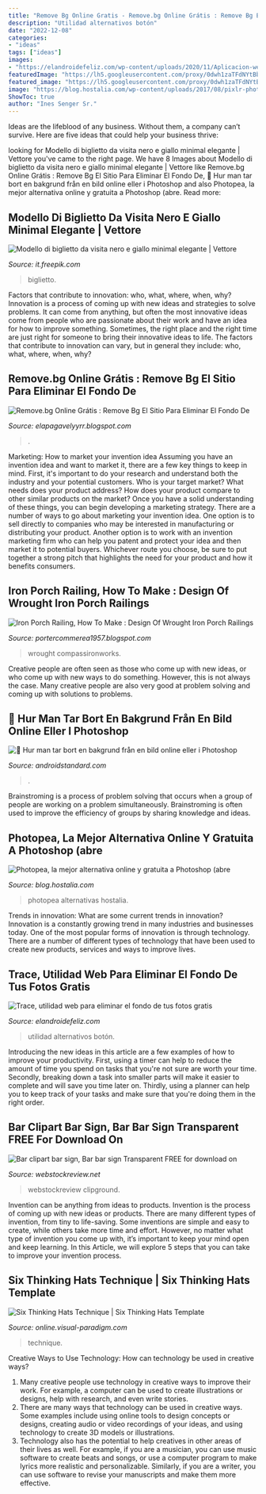 ```yaml
---
title: "Remove Bg Online Gratis - Remove.bg Online Grátis : Remove Bg El Sitio Para Eliminar El Fondo De"
description: "Utilidad alternativos botón"
date: "2022-12-08"
categories:
- "ideas"
tags: ["ideas"]
images:
- "https://elandroidefeliz.com/wp-content/uploads/2020/11/Aplicacion-web-gratuita-para-eliminar-el-fondo-de-una-foto-03.jpg"
featuredImage: "https://lh5.googleusercontent.com/proxy/0dwh1zaTFdNYtBbgdX3qjTKGzy_-z94CsM6-A1H99qpAbsoXg6l0us5fg9kijT5760aOhLrMvnBZXbBQbSB5eIJRbzSRP2oD=w1200-h630-pd"
featured_image: "https://lh5.googleusercontent.com/proxy/0dwh1zaTFdNYtBbgdX3qjTKGzy_-z94CsM6-A1H99qpAbsoXg6l0us5fg9kijT5760aOhLrMvnBZXbBQbSB5eIJRbzSRP2oD=w1200-h630-pd"
image: "https://blog.hostalia.com/wp-content/uploads/2017/08/pixlr-photopea-blog-hostalia-hosting-300x221.jpg"
ShowToc: true
author: "Ines Senger Sr."
---
```



Ideas are the lifeblood of any business. Without them, a company can’t survive. Here are five ideas that could help your business thrive:

	

		
looking for Modello di biglietto da visita nero e giallo minimal elegante | Vettore you've came to the right page. We have 8 Images about Modello di biglietto da visita nero e giallo minimal elegante | Vettore like Remove.bg Online Grátis : Remove Bg El Sitio Para Eliminar El Fondo De, 🥇 Hur man tar bort en bakgrund från en bild online eller i Photoshop and also Photopea, la mejor alternativa online y gratuita a Photoshop (abre. Read more:
		
    
## Modello Di Biglietto Da Visita Nero E Giallo Minimal Elegante | Vettore

<img loading=lazy src="https://image.freepik.com/vettori-gratuito/modello-di-biglietto-da-visita-nero-e-giallo-minimal-elegante_1017-22513.jpg" onerror="this.onerror=null;this.src='https://tse2.mm.bing.net/th?id=OIP.QX1Ii4WkEONm-XMoIWyxmAHaHa&amp;pid=15.1';" alt="Modello di biglietto da visita nero e giallo minimal elegante | Vettore">

_Source: it.freepik.com_

>biglietto. 

	

Factors that contribute to innovation: who, what, where, when, why?
Innovation is a process of coming up with new ideas and strategies to solve problems. It can come from anything, but often the most innovative ideas come from people who are passionate about their work and have an idea for how to improve something. Sometimes, the right place and the right time are just right for someone to bring their innovative ideas to life. The factors that contribute to innovation can vary, but in general they include: who, what, where, when, why?

    
## Remove.bg Online Grátis : Remove Bg El Sitio Para Eliminar El Fondo De

<img loading=lazy src="https://lh5.googleusercontent.com/proxy/0dwh1zaTFdNYtBbgdX3qjTKGzy_-z94CsM6-A1H99qpAbsoXg6l0us5fg9kijT5760aOhLrMvnBZXbBQbSB5eIJRbzSRP2oD=w1200-h630-pd" onerror="this.onerror=null;this.src='https://tse2.mm.bing.net/th?id=OIP.BRfMv7lh_1B8F0nuoqqYvQHaD4&amp;pid=15.1';" alt="Remove.bg Online Grátis : Remove Bg El Sitio Para Eliminar El Fondo De">

_Source: elapagavelyyrr.blogspot.com_

>. 

	

Marketing: How to market your invention idea
Assuming you have an invention idea and want to market it, there are a few key things to keep in mind. First, it's important to do your research and understand both the industry and your potential customers. Who is your target market? What needs does your product address? How does your product compare to other similar products on the market? Once you have a solid understanding of these things, you can begin developing a marketing strategy.
There are a number of ways to go about marketing your invention idea. One option is to sell directly to companies who may be interested in manufacturing or distributing your product. Another option is to work with an invention marketing firm who can help you patent and protect your idea and then market it to potential buyers. Whichever route you choose, be sure to put together a strong pitch that highlights the need for your product and how it benefits consumers.

    
## Iron Porch Railing, How To Make : Design Of Wrought Iron Porch Railings

<img loading=lazy src="https://www.compassironworks.com/wp-content/uploads/exterior-railings-61.jpg" onerror="this.onerror=null;this.src='https://tse2.mm.bing.net/th?id=OIP.RsqSk2ecHDeixtB1ZC8knQHaE8&amp;pid=15.1';" alt="Iron Porch Railing, How To Make : Design Of Wrought Iron Porch Railings">

_Source: portercommerea1957.blogspot.com_

>wrought compassironworks. 

	

Creative people are often seen as those who come up with new ideas, or who come up with new ways to do something. However, this is not always the case. Many creative people are also very good at problem solving and coming up with solutions to problems.

    
## 🥇 Hur Man Tar Bort En Bakgrund Från En Bild Online Eller I Photoshop

<img loading=lazy src="https://blogging-techies.com/wp-content/uploads/2020/03/1584048654_990_Como-eliminar-un-fondo-de-una-imagen-en-linea-o.png" onerror="this.onerror=null;this.src='https://tse3.mm.bing.net/th?id=OIP.9z3dKogTTwXMXybzIBfRjQHaCr&amp;pid=15.1';" alt="🥇 Hur man tar bort en bakgrund från en bild online eller i Photoshop">

_Source: androidstandard.com_

>. 

	

Brainstroming is a process of problem solving that occurs when a group of people are working on a problem simultaneously. Brainstroming is often used to improve the efficiency of groups by sharing knowledge and ideas.

    
## Photopea, La Mejor Alternativa Online Y Gratuita A Photoshop (abre

<img loading=lazy src="https://blog.hostalia.com/wp-content/uploads/2017/08/pixlr-photopea-blog-hostalia-hosting-300x221.jpg" onerror="this.onerror=null;this.src='https://tse1.mm.bing.net/th?id=OIP.4cliJSxybu7-oxOMGGDhggAAAA&amp;pid=15.1';" alt="Photopea, la mejor alternativa online y gratuita a Photoshop (abre">

_Source: blog.hostalia.com_

>photopea alternativas hostalia. 

	

Trends in innovation: What are some current trends in innovation?
Innovation is a constantly growing trend in many industries and businesses today. One of the most popular forms of innovation is through technology. There are a number of different types of technology that have been used to create new products, services and ways to improve lives.

    
## Trace, Utilidad Web Para Eliminar El Fondo De Tus Fotos Gratis

<img loading=lazy src="https://elandroidefeliz.com/wp-content/uploads/2020/11/Aplicacion-web-gratuita-para-eliminar-el-fondo-de-una-foto-03.jpg" onerror="this.onerror=null;this.src='https://tse2.mm.bing.net/th?id=OIP.UQH18wNbGHy8OoBRV_XCEQHaGu&amp;pid=15.1';" alt="Trace, utilidad web para eliminar el fondo de tus fotos gratis">

_Source: elandroidefeliz.com_

>utilidad alternativos botón. 

	

Introducing the new ideas in this article are a few examples of how to improve your productivity. First, using a timer can help to reduce the amount of time you spend on tasks that you're not sure are worth your time. Secondly, breaking down a task into smaller parts will make it easier to complete and will save you time later on. Thirdly, using a planner can help you to keep track of your tasks and make sure that you're doing them in the right order.

    
## Bar Clipart Bar Sign, Bar Bar Sign Transparent FREE For Download On

<img loading=lazy src="https://webstockreview.net/images/bar-clipart-bar-sign-5.jpg" onerror="this.onerror=null;this.src='https://tse1.mm.bing.net/th?id=OIP.lkaBHFiGmCoKxWaVUmOfHwHaMC&amp;pid=15.1';" alt="Bar clipart bar sign, Bar bar sign Transparent FREE for download on">

_Source: webstockreview.net_

>webstockreview clipground. 

	

Invention can be anything from ideas to products.
Invention is the process of coming up with new ideas or products. There are many different types of invention, from tiny to life-saving. Some inventions are simple and easy to create, while others take more time and effort. However, no matter what type of invention you come up with, it’s important to keep your mind open and keep learning. In this Article, we will explore 5 steps that you can take to improve your invention process.

    
## Six Thinking Hats Technique | Six Thinking Hats Template

<img loading=lazy src="https://online.visual-paradigm.com/repository/images/efbe5bdb-4db9-4b4c-83d7-30bf7a27c951/six-thinking-hats-design/.png" onerror="this.onerror=null;this.src='https://tse4.mm.bing.net/th?id=OIP.893VFnk6fQb6QwD0BNLu7AHaEB&amp;pid=15.1';" alt="Six Thinking Hats Technique | Six Thinking Hats Template">

_Source: online.visual-paradigm.com_

>technique. 

	

Creative Ways to Use Technology: How can technology be used in creative ways?
1. Many creative people use technology in creative ways to improve their work. For example, a computer can be used to create illustrations or designs, help with research, and even write stories.
2. There are many ways that technology can be used in creative ways. Some examples include using online tools to design concepts or designs, creating audio or video recordings of your ideas, and using technology to create 3D models or illustrations.
3. Technology also has the potential to help creatives in other areas of their lives as well. For example, if you are a musician, you can use music software to create beats and songs, or use a computer program to make lyrics more realistic and personalizable. Similarly, if you are a writer, you can use software to revise your manuscripts and make them more effective. 
